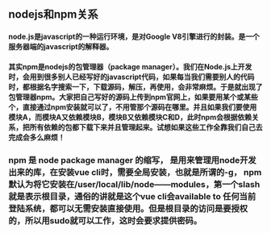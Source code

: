 ## nodejs和npm关系
#### node.js是javascript的一种运行环境，是对Google V8引擎进行的封装。是一个服务器端的javascript的解释器。
#### 其实npm是nodejs的包管理器（package manager）。我们在Node.js上开发时，会用到很多别人已经写好的javascript代码，如果每当我们需要别人的代码时，都根据名字搜索一下，下载源码，解压，再使用，会非常麻烦。于是就出现了包管理器npm。大家把自己写好的源码上传到npm官网上，如果要用某个或某些个，直接通过npm安装就可以了，不用管那个源码在哪里。并且如果我们要使用模块A，而模块A又依赖模块B，模块B又依赖模块C和D，此时npm会根据依赖关系，把所有依赖的包都下载下来并且管理起来。试想如果这些工作全靠我们自己去完成会多么麻烦！

### npm 是 node package manager 的缩写， 是用来管理用node开发出来的库，在安装vue cli时，需要全局安装，也就是所谓的-g， npm默认为将它安装在/user/local/lib/node——modules，第一个slash就是表示根目录，通俗的讲就是这个vue cli会available to 任何当前登陆系统，都可以无需安装直接使用。但是根目录的访问是要授权的，所以用sudo就可以工作，这时会要求提供密码。
